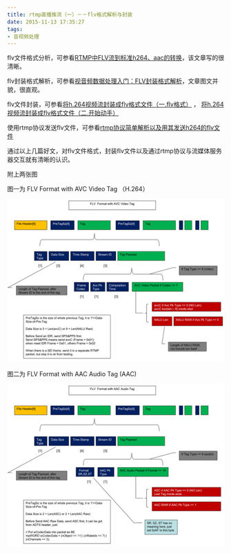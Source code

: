 ```yaml
---
title: rtmp直播推流（一）－－flv格式解析与封装
date: 2015-11-13 17:35:27
tags:
- 音视频处理
---
```


flv文件格式分析，可参看[RTMP中FLV流到标准h264、aac的转换](http://www.cnblogs.com/chef/archive/2012/07/18/2597279.html)，该文章写的很清晰。

flv封装格式解析，可参看[视音频数据处理入门：FLV封装格式解析](http://blog.csdn.net/leixiaohua1020/article/details/50535082)，文章图文并貌，很直观。

flv文件封装，可参看[将h.264视频流封装成flv格式文件（一.flv格式）](http://blog.csdn.net/yeyumin89/article/details/7932368)
，    [将h.264视频流封装成flv格式文件（二.开始动手）](http://blog.csdn.net/yeyumin89/article/details/7932431)

使用rtmp协议发送flv文件，可参看[rtmp协议简单解析以及用其发送h264的flv文件](http://blog.csdn.net/yeyumin89/article/details/8011362)

<!-- more -->

通过以上几篇好文，对flv文件格式，封装flv文件以及通过rtmp协议与流媒体服务器交互就有清晰的认识。

附上两张图

图一为 FLV Format with AVC Video Tag （H.264）

![flv video](https://raw.githubusercontent.com/depthlove/depthloveBlog/cd5e12823ac4e243a62893f9c942fad766a6c908/source/images/flv-analysis-in-rtmp-live-play/flv-analysis-in-rtmp-live-play-00.png)

图二为 FLV Format with AAC Audio Tag (AAC)

![flv audio](https://raw.githubusercontent.com/depthlove/depthloveBlog/cd5e12823ac4e243a62893f9c942fad766a6c908/source/images/flv-analysis-in-rtmp-live-play/flv-analysis-in-rtmp-live-play-01.png)